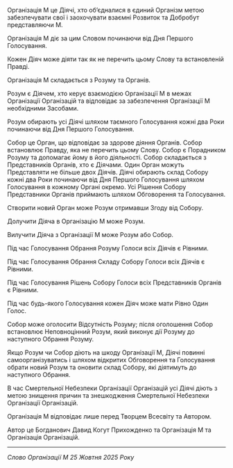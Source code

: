 Організація М це Діячі, хто обʼєдналися в єдиний Організм метою забезпечувати свої і заохочувати взаємні Розвиток та Добробут представляючи М.

Організація М діє за цим Словом починаючи від Дня Першого Голосування.

Кожен Діяч може діяти так як не перечить цьому Слову та встановленій Правді.

Організація М складається з Розуму та Органів.

Розум є Діячем, хто керує взаємодією Організації М в межах Організації Організацій та відповідає за забезпечення Організації М необхідними Засобами.

Розум обирають усі Діячі шляхом таємного Голосування кожні два Роки починаючи від Дня Першого Голосування.

Собор це Орган, що відповідає за здорове діяння Органів.
Собор встановлює Правду, яка не перечить цьому Слову.
Собор є Порадником Розуму та допомагає йому в його діяльності.
Собор складається з Представників Органів, хто є Діячами.
Один Орган можуть Представляти не більше двох Діячів.
Діячі обирають склад Собору кожні два Роки починаючи від Дня Першого Голосування шляхом Голосування в кожному Органі окремо.
Усі Рішення Собору Представники Органів приймають шляхом Обговорення та Голосування.

Створити новий Орган може Розум отримавши Згоду від Собору.

Долучити Діяча в Організацію М може Розум.

Вилучити Діяча з Організації М може Розум або Собор.

Під час Голосування Обрання Розуму Голоси всіх Діячів є Рівними.

Під час Голосування Обрання Складу Собору Голоси всіх Діячів є Рівними.

Під час Голосування Рішень Собору Голоси всіх Представників Органів є Рівними.

Під час будь-якого Голосування кожен Діяч може мати Рівно Один Голос.

Собор може оголосити Відсутність Розуму; після оголошення Собор встановлює Неповноцінний Розум, який виконує дії Розуму до наступного Обрання Розуму.

Якщо Розум чи Собор діють на шкоду Організації М, Діячі повинні самоорганізуватись і шляхом відкритих Обговорення та Голосування обрати новий Розум та оновити склад Собору, які діятимуть до наступного Обрання.

В час Смертельної Небезпеки Організації Організацій усі Діячі діють з метою знищення причин та знешкодження Смертельної Небезпеки Організації Організацій.

Організація М відповідає лише перед Творцем Всесвіту та Автором.

Автор це Богданович Давид Когут Прихожденко та Організація М та Організація Організацій.

---

_Слово Організації М 25 Жовтня 2025 Року_
